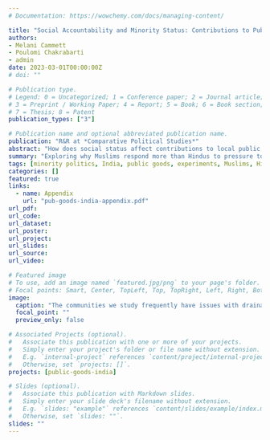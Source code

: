 ```yaml
---
# Documentation: https://wowchemy.com/docs/managing-content/

title: "Social Accountability and Minority Status: Contributions to Public Goods by Hindus and Muslims in Delhi Slums"
authors:
- Melani Cammett
- Poulomi Chakrabarti
- admin
date: 2023-03-01T00:00:00Z
# doi: ""

# Publication type.
# Legend: 0 = Uncategorized; 1 = Conference paper; 2 = Journal article;
# 3 = Preprint / Working Paper; 4 = Report; 5 = Book; 6 = Book section;
# 7 = Thesis; 8 = Patent
publication_types: ["3"]

# Publication name and optional abbreviated publication name.
publication: "R&R at *Comparative Political Studies*"
abstract: "How does social status affect contributions to local public goods? Based on an original survey experiment and qualitative research in slums in Delhi, we examine how persecuted minorities respond to social accountability aimed at promoting cooperation around community sanitation. While mainstream theories of diversity and public goods provision would predict greater willingness to cooperate in majority Hindu and Muslim neighborhoods, we find that mechanisms of social accountability are more effective among Muslims across the board, a group that routinely faces discrimination and violence in India. We propose that this reflects defensive cooperation, or a set of coping strategies in a hostile sociopolitical environment. Muslims with stronger ingroup ties, who are more likely to have developed the social technologies required to promote cooperative behavior, largely drive the effects. Our findings point to a new mechanism that helps to enforce social norms and, hence, public goods provision---the role of *minority status*."
summary: "Exploring why Muslims respond more than Hindus to pressure to contribute to public goods in slums in Delhi, India in a survey experiment from 2018."
tags: [minority politics, India, public goods, experiments, Muslims, Hindus]
categories: []
featured: true
links:
  - name: Appendix
    url: "pub-goods-india-appendix.pdf"
url_pdf:
url_code:
url_dataset:
url_poster:
url_project:
url_slides:
url_source:
url_video:

# Featured image
# To use, add an image named `featured.jpg/png` to your page's folder. 
# Focal points: Smart, Center, TopLeft, Top, TopRight, Left, Right, BottomLeft, Bottom, BottomRight.
image:
  caption: "The communities we study frequently have issues with drainage, as seen in these photos."
  focal_point: ""
  preview_only: false

# Associated Projects (optional).
#   Associate this publication with one or more of your projects.
#   Simply enter your project's folder or file name without extension.
#   E.g. `internal-project` references `content/project/internal-project/index.md`.
#   Otherwise, set `projects: []`.
projects: [public-goods-india]

# Slides (optional).
#   Associate this publication with Markdown slides.
#   Simply enter your slide deck's filename without extension.
#   E.g. `slides: "example"` references `content/slides/example/index.md`.
#   Otherwise, set `slides: ""`.
slides: ""
---
```

